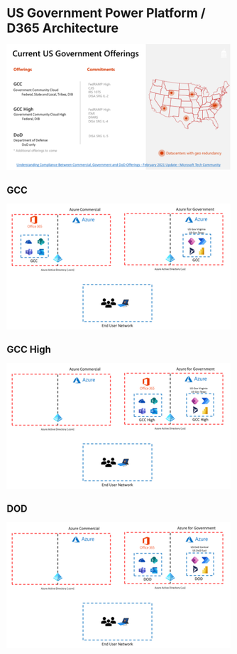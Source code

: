 # US Government Power Platform / D365 Architecture

![Gov Cloud Overview](files/Slide1.PNG)

## GCC
![GCC Overview](files/Slide2.PNG)

## GCC High
![GCC High Overview](files/Slide3.PNG)

## DOD
![DOD Overview](files/Slide4.PNG)